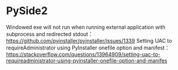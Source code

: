 # PySide2
Windowed exe will not run when running external application with subprocess and redirected stdout：  https://github.com/pyinstaller/pyinstaller/issues/1339
Setting UAC to requireAdministrator using PyInstaller onefile option and manifest： https://stackoverflow.com/questions/13964909/setting-uac-to-requireadministrator-using-pyinstaller-onefile-option-and-manifes  
